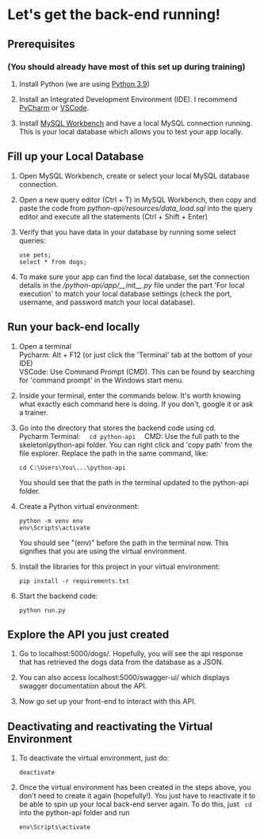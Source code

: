 # Let's get the back-end running!

## Prerequisites

### (You should already have most of this set up during training)

1. Install Python (we are using [Python 3.9](https://www.python.org/downloads/release/python-396/))

1. Install an Integrated Development Environment (IDE). I recommend [PyCharm](https://www.jetbrains.com/pycharm/)
   or [VSCode](https://code.visualstudio.com/).

1. Install [MySQL Workbench](https://www.mysql.com/products/workbench/) and have a local MySQL connection running. This
   is your local database which allows you to test your app locally.

## Fill up your Local Database

1. Open MySQL Workbench, create or select your local MySQL database connection.

1. Open a new query editor (Ctrl + T) in MySQL Workbench, then copy and paste the code from
   _python-api/resources/data_load.sql_ into the query editor and execute all the statements (Ctrl + Shift + Enter)

1. Verify that you have data in your database by running some select queries:

   ```
   use pets;
   select * from dogs;
   ```

1. To make sure your app can find the local database, set the connection details in the
   _/python-api/app/\_\_init\_\_.py_
   file under the part 'For local execution' to match your local database settings (check the port, username, and
   password match your local database).

## Run your back-end locally

1. Open a terminal \
   Pycharm: Alt + F12
   (or just click the 'Terminal' tab at the bottom of your IDE) \
   VSCode: Use Command Prompt (CMD). This can be found by searching for 'command prompt' in the Windows start menu.

1. Inside your terminal, enter the commands below. It's worth knowing what exactly each command here is doing. If you
   don't, google it or ask a trainer.

1. Go into the directory that stores the backend code using cd. \
   Pycharm Terminal:
   ```   cd python-api   ```
   CMD:
   Use the full path to the skeleton\python-api folder. You can right click and 'copy path' from the file explorer.
   Replace the path in the same command, like:
   ```
   cd C:\Users\You\...\python-api
   ```
   You should see that the path in the terminal updated to the python-api folder.

1. Create a Python virtual environment:
   ```
   python -m venv env
   env\Scripts\activate
   ```
   You should see "(env)" before the path in the terminal now. This signifies that you are using the virtual
   environment.

1. Install the libraries for this project in your virtual environment:
   ```
   pip install -r requirements.txt
   ```

1. Start the backend code:
   ```
   python run.py
   ```

## Explore the API you just created

1. Go to localhost:5000/dogs/. Hopefully, you will see the api response that has retrieved the dogs data from the
   database as a JSON.

1. You can also access localhost:5000/swagger-ui/ which displays swagger documentation about the API.

1. Now go set up your front-end to interact with this API.

## Deactivating and reactivating the Virtual Environment

1. To deactivate the virtual environment, just do:
   ```
   deactivate
   ```

1. Once the virtual environment has been created in the steps above, you don't need to create it again (hopefully!). You
   just have to reactivate it to be able to spin up your local back-end server again. To do this, just ``` cd``` into
   the python-api folder and run
   ```
   env\Scripts\activate
   ``` 
